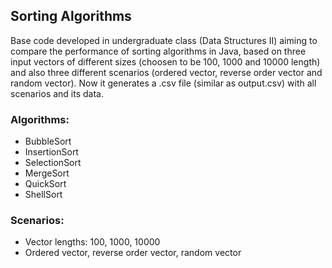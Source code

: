 ## Sorting Algorithms

Base code developed in undergraduate class (Data Structures II) aiming to compare the performance of sorting algorithms in Java, 
based on three input vectors of different sizes (choosen to be 100, 1000 and 10000 length) and also three different scenarios 
(ordered vector, reverse order vector and random vector). Now it generates a .csv file (similar as output.csv) with all scenarios and its data.

### Algorithms:
- BubbleSort
- InsertionSort
- SelectionSort
- MergeSort
- QuickSort
- ShellSort

### Scenarios:
- Vector lengths: 100, 1000, 10000
- Ordered vector, reverse order vector, random vector
